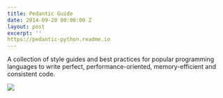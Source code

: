 ```yaml
---
title: Pedantic Guide
date: 2014-09-20 00:00:00 Z
layout: post
excerpt: ''
https://pedantic-python.readme.io
---
```


A collection of style guides and best practices for popular programming languages
to write perfect, performance-oriented, memory-efficient and consistent code.

![](https://res.cloudinary.com/dw9fem4ki/image/upload/v1418549469/pedantic_asnj0p.png)
